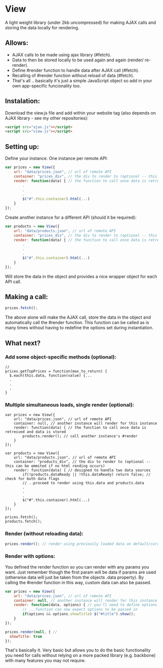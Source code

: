 # View

A light weight library (under 2kb uncompressed) for making AJAX calls and storing the data locally for rendering.

## Allows:

- AJAX calls to be made using ajax library (#fetch).
- Data to then be stored locally to be used again and again (render/ re-render).
- Define #render function to handle data after AJAX call (#fetch).
- Recalling of #render function without reload of data (#fetch).
- That's all .. basically it's just a simple JavaScript object so add in your own app-specific funcionality too.

## Instalation:

Download the view.js file and add within your website <head> tag (also depends on AJAX library - see my other repositories):

```html
<script src="ajax.js"></script>
<script src="view.js"></script>
```

## Setting up:

Define your instance. One instance per remote API:

```javascript
var prices = new View({
	url: "data/prices.json", // url of remote API
	container: "prices_div", // the div to render to (optional -- this can be ommited if no html rending occurs)
	render: function(data) { // the function to call once data is retreived and data is stored
		.
		.
		.
		$("#".this.container).html(...)
	}
});
```

Create another instance for a different API (should it be required):

```javascript
var products = new View({
	url: "data/products.json", // url of remote API
	container: "prices_div", // the div to render to (optional -- this can be ommited if no html rending occurs)
	render: function(data) { // the function to call once data is retreived and data is stored
		.
		.
		.
		$("#".this.container).html(...)
	}
});
```

Will store the data in the object and provides a nice wrapper object for each API call.

## Making a call:

```javascript
prices.fetch();
```

The above alone will make the AJAX call, store the data in the object and automatically call the #render function. This function can be called as is many times without having to redefine the options set during instantiation.

## What next?

### Add some object-specific methods (optional):

```
// 
prices.getTopPrices = function(max_to_return) {
  $.each(this.data, function(value) {...
  .
  .
  .
}
```

### Multiple simultaneous loads, single render (optional):

```
var prices = new View({
	url: "data/prices.json", // url of remote API
	container: null, // another instance will render for this instance
	render: function(data) { // the function to call once data is retreived and data is stored
		products.render(); // call another instance's #render
	}
});

var products = new View({
	url: "data/products.json", // url of remote API
	container: "products_div", // the div to render to (optional -- this can be ommited if no html rending occurs)
	render: function(data) { // designed to handle two data sources
		if(!products.dataReady || !this.dataReady) return false; // check for both data flags
		// ..proceed to render using this.data and products.data
		.
		.
		.
		$("#".this.container).html(...)
	}
});

prices.fetch();
products.fetch();
```

### Render (without reloading data):

```javascript
prices.render(); // render using previously loaded data on default/current settings
```

### Render with options:

You defined the render function so you can render with any params you want. Just remember though the first param will be data if params are used (otherwise data will just be taken from the objects .data property). By calling the #render function in this way, custom data can also be passed.

```javascript
var prices = new View({
	url: "data/prices.json", // url of remote API
	container: null, // another instance will render for this instance
	render: function(data, options) { // you'll need to define options param too
		// ...function can now expect options to be passed in
		if(options && options.showTitle) $("#title").show();
	}
});

prices.render(null, { // 
  showTitle: true
});
```

That's basically it. Very basic but allows you to do the basic functionality you need for calls without relying on a more packed library (e.g. backbone) with many features you may not require.
